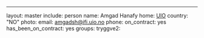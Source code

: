 ---
layout: master
include: person
name: Amgad Hanafy
home: <a href="https://www.uio.no/">UIO</a>
country: "NO"
photo: 
email: amgadsh@ifi.uio.no
phone: 
on_contract: yes
has_been_on_contract: yes
groups: 
  tryggve2:
    
